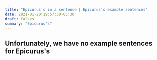 ```yaml
---
title: "Epicurus's in a sentence | Epicurus's example sentences"
date: 2021-01-20T19:57:50+05:30
draft: falses
summary: "Epicurus's"
---
```

## Unfortunately, we have no example sentences for Epicurus's                 
